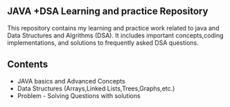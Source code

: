 ## JAVA +DSA  Learning and practice Repository
This repository contains my learning and practice work related to java and Data Structures and Algrithms (DSA). It includes important concepts,coding implementations, and solutions to frequently asked DSA questions.

## Contents
- JAVA basics and Advanced Concepts
- Data Structures (Arrays,Linked Lists,Trees,Graphs,etc.)
- Problem - Solving Questions with solutions
